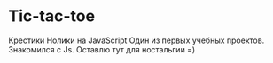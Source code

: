 # Tic-tac-toe
Крестики Нолики на JavaScript
Один из первых учебных проектов. Знакомился с Js. Оставлю тут для ностальгии =)
